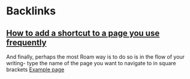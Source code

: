 
# Backlinks
## [How to add a shortcut to a page you use frequently](<How to add a shortcut to a page you use frequently.md>)
And finally, perhaps the most Roam way is to do so is in the flow of your writing- type the name of the page you want to navigate to in square brackets [Example page](<Example page.md>)

